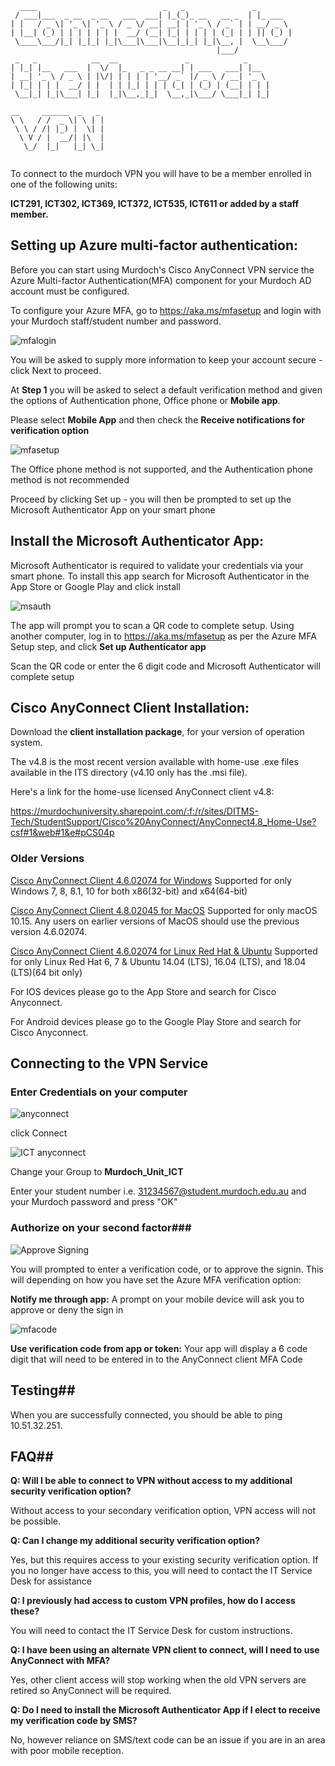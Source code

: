 ```
  ____                            _   _               _        
 / ___|___  _ __  _ __   ___  ___| |_(_)_ __   __ _  | |_ ___  
| |   / _ \| '_ \| '_ \ / _ \/ __| __| | '_ \ / _` | | __/ _ \ 
| |__| (_) | | | | | | |  __/ (__| |_| | | | | (_| | | || (_) |
 \____\___/|_| |_|_| |_|\___|\___|\__|_|_| |_|\__, |  \__\___/ 
                                              |___/            
 _   _            __  __               _            _     
| |_| |__   ___  |  \/  |_   _ _ __ __| | ___   ___| |__  
| __| '_ \ / _ \ | |\/| | | | | '__/ _` |/ _ \ / __| '_ \ 
| |_| | | |  __/ | |  | | |_| | | | (_| | (_) | (__| | | |
 \__|_| |_|\___| |_|  |_|\__,_|_|  \__,_|\___/ \___|_| |_|
                                                          
__     ______  _   _ 
\ \   / /  _ \| \ | |
 \ \ / /| |_) |  \| |
  \ V / |  __/| |\  |
   \_/  |_|   |_| \_|
                     
```

To connect to the murdoch VPN you will have to be a member enrolled in one of the following units:

**ICT291, ICT302, ICT369, ICT372, ICT535, ICT611 or added by a staff member.**

## Setting up Azure multi-factor authentication:

Before you can start using Murdoch's Cisco AnyConnect VPN service the Azure Multi-factor Authentication(MFA) component for your Murdoch AD account must be configured.

To configure your Azure MFA, go to https://aka.ms/mfasetup and login with your Murdoch staff/student number and password. 

![mfalogin](../IMGs/Mfalogin.jpg?raw=true "MFA Login")

You will be asked to supply more information to keep your account secure - click Next to proceed.

At **Step 1** you will be asked to select a default verification method and given the options of Authentication phone, Office phone or **Mobile app**.

Please select **Mobile App** and then check the **Receive notifications for verification option**

![mfasetup](../IMGs/MFA_5AdditionalSecurityVerification_MobileApp.png?raw=true "MFA setup")

The Office phone method is not supported, and the Authentication phone method is not recommended

Proceed by clicking Set up - you will then be prompted to set up the Microsoft Authenticator App on your smart phone



## Install the Microsoft Authenticator App:

Microsoft Authenticator is required to validate your credentials via your smart phone. To install this app search for Microsoft Authenticator in the App Store or Google Play and click install 

![msauth](../IMGs/msauth.png "Microsoft Authenticator")

The app will prompt you to scan a QR code to complete setup. Using another computer, log in to https://aka.ms/mfasetup as per the Azure MFA Setup step, and click **Set up Authenticator app**

Scan the QR code or enter the 6 digit code and Microsoft Authenticator will complete setup

## Cisco AnyConnect Client Installation:

Download the **client installation package**, for your version of operation system.

The v4.8 is the most recent version available with home-use .exe files available in the ITS directory (v4.10 only has the .msi file).

Here's a link for the home-use licensed AnyConnect client v4.8:

https://murdochuniversity.sharepoint.com/:f:/r/sites/DITMS-Tech/StudentSupport/Cisco%20AnyConnect/AnyConnect4.8_Home-Use?csf#1&web#1&e#pCS04p

### Older Versions ###

[Cisco AnyConnect Client 4.6.02074 for Windows](https://wwwcoms.murdoch.edu.au/vpn/download/its_packages/CiscoAnyConnect.exe?_ga#2.192395308.705040227.1596089756-1111608910.1595928656/) Supported for only Windows 7, 8, 8.1, 10 for both x86(32-bit) and x64(64-bit)

<!-- Link not work -->
<!-- [Cisco AnyConnect Client 4.6.02074 for MacOS](https://wwwcoms.murdoch.edu.au/vpn/download/its_packages/CiscoAnyConnect.pkg?_ga#2.192395308.705040227.1596089756-1111608910.1595928656/) Supported for only macOS 10.11, 10.12. 10.13 and 10.14 -->

[Cisco AnyConnect Client 4.8.02045 for MacOS](https://wwwcoms.murdoch.edu.au/vpn/download/its_packages/CiscoAnyConnect-4.8.02045.pkg?_ga#2.230211226.705040227.1596089756-1111608910.1595928656/) Supported for only macOS 10.15. Any users on earlier versions of MacOS should use the previous version 4.6.02074.

[Cisco AnyConnect Client 4.6.02074 for Linux Red Hat & Ubuntu](https://wwwcoms.murdoch.edu.au/vpn/download/anyconnect-linux64-4.6.02074-predeploy-k9.tar.gz?_ga#2.230211226.705040227.1596089756-1111608910.1595928656/) Supported for only Linux Red Hat 6, 7 & Ubuntu 14.04 (LTS), 16.04 (LTS), and 18.04 (LTS)(64 bit only)

For IOS devices please go to the App Store and search for Cisco Anyconnect.

For Android devices please go to the Google Play Store and search for Cisco Anyconnect.

## Connecting to the VPN Service


### Enter Credentials on your computer


![anyconnect](../IMGs/anyconnect.png "AnyConnect")

click Connect


![ICT anyconnect](../IMGs/ICT.PNG "AnyConnect to Murdoch_Unit_ICT")

Change your Group to **Murdoch_Unit_ICT**

Enter your student number i.e. 31234567@student.murdoch.edu.au and your Murdoch password and press "OK" 


### Authorize on your second factor###

![Approve Signing](../IMGs/Approve_signin.png)

You will prompted to enter a verification code, or to approve the signin. This will depending on how you have set the Azure MFA verification option:

**Notify me through app:** A prompt on your mobile device will ask you to approve or deny the sign in 

![mfacode](../IMGs/Mfacode.jpg )

**Use verification code from app or token:** Your app will display a 6 code digit that will need to be entered in to the AnyConnect client 
MFA Code

## Testing##
When you are successfully connected, you should be able to ping 10.51.32.251.

## FAQ##
**Q: Will I be able to connect to VPN without access to my additional security verification option?**

Without access to your secondary verification option, VPN access will not be possible.

**Q: Can I change my additional security verification option?**

Yes, but this requires access to your existing security verification option. If you no longer have access to this, you will need to contact the IT Service Desk for assistance

**Q: I previously had access to custom VPN profiles, how do I access these?**

You will need to contact the IT Service Desk for custom instructions.

**Q: I have been using an alternate VPN client to connect, will I need to use AnyConnect with MFA?**

Yes, other client access will stop working when the old VPN servers are retired so AnyConnect will be required.

**Q: Do I need to install the Microsoft Authenticator App if I elect to receive my verification code by SMS?**

No, however reliance on SMS/text code can be an issue if you are in an area with poor mobile reception.

